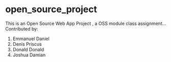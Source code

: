 # open_source_project
This is an Open Source Web App Project , a OSS module class assignment... Contributed by:
1. Emmanuel Daniel
2. Denis Priscus
3. Donald Donald
4. Joshua Damian
